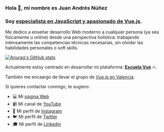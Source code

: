 ### Hola 👋, mi nombre es Juan Andrés Núñez
### Soy [especialista en JavaScript y apasionado de Vue.js](https://wmedia.es/acerca-de-juan-andres-nunez-juanwmedia/). 

Me dedico a enseñar desarrollo Web moderno a cualquier persona (ya sea físicamente u online) desde una perspectiva holística: trabajando intensamente las competencias técnicas necesarias, sin olvidar las habilidades personales o soft skills.

[![Anurag's GitHub stats](https://github-readme-stats.vercel.app/api?username=juanwmedia&show_icons=true&theme=radical)](https://github.com/anuraghazra/github-readme-stats)

Actualmente estoy centrado en desarrollar mi plataforma: [**Escuela Vue**](https://escuelavue.es/) 🔥.

También me encaargo de llevar el grupo de [Vue.js en Valencia](https://vuejsvalencia.com/).

Si quieres contactar conmigo, te sugiero:
- 💻 Mi [página Web](https://wmedia.es/)
- 📹 Mi canal de [YouTube](https://www.youtube.com/juanwmedia?sub_confirmation=1)
- 🌄 Mi perfil de [Instagram](https://www.instagram.com/juanwmedia/)
- 🐦 Mi perfil de [Twitter](https://twitter.com/juanwmedia)
- 🎓 Mi perfil de [Linkedin](https://www.linkedin.com/in/juanwmedia/)
